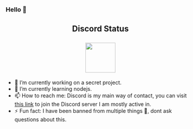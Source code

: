 ### Hello 👋

<div align="center">
    <h2>Discord Status<br><br>
    <a href="https://discord.com/users/578976818611224586">
    <img height="80px" src="https://discord.c99.nl/widget/theme-3/578976818611224586.png" />
    </a><br>
</div>

- 🔭 I’m currently working on a secret project.
- 🌱 I’m currently learning nodejs.
- 📫 How to reach me: Discord is my main way of contact, you can visit [this link](https://discord.gg/jZuewRuDwJ) to join the Discord server I am mostly active in.
- ⚡ Fun fact: I have been banned from multiple things 🤔, dont ask questions about this.
